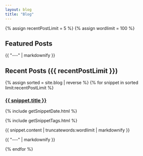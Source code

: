 ```yaml
---
layout: blog
title: "Blog"
---
```

<!--To access the list variable tags from tagcollection.html-->
<body>


{% assign recentPostLimit = 5 %}
{% assign wordlimit = 100 %}

<h2> Featured Posts </h2>
<p>{{ "---" | markdownify }}</p>

<h2>Recent Posts ({{ recentPostLimit }})</h2>
{% assign sorted = site.blog | reverse %}
{% for snippet in sorted limit:recentPostLimit %}
<h3>
<a href="{{ snippet.url }}">
      {{ snippet.title }}
    </a>
</h3>

<!--get date from  snippet-->
{% include getSnippetDate.html %}
<!--get taglist from  snippet-->
{% include getSnippetTags.html %}


<p>	{{ snippet.content | truncatewords:wordlimit | markdownify }} </p>
<p>{{ "---" | markdownify }}</p>
{% endfor %}



</body>
